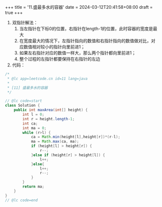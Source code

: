 +++
title = '11.盛最多水的容器'
date = 2024-03-12T20:41:58+08:00
draft = true
+++

1.  双指针解法：
    1.  当左指针在下标0的位置，右指针在length-1的位置，此时容器的宽度是最大
    2.  在宽度最大的情况下，左指针指向的数值和右指针指向的数值做对比，对应数值相对较小的指针向里前进1；
    3.  如果左右指针对应的数值一样大，那么两个指针都向里前进1；
    4.  整个过程的左指针都要保持在右指针的左边
2.  代码：

```java
/*
 * @lc app=leetcode.cn id=11 lang=java
 *
 * [11] 盛最多水的容器
 */

// @lc code=start
class Solution {
    public int maxArea(int[] height) {
        int l = 0;
        int r = height.length-1;
        int ca;
        int ma = 0;
        while (r>l) {
            ca = Math.min(height[l],height[r])*(r-l);
            ma = Math.max(ca, ma);
            if (height[l] > height[r]) {
                r--;
            }else if (height[r] > height[l]) {
                l++;
            }else{
                l++;
                r--;
            }
        }
        return ma;
    }
}
// @lc code=end


```